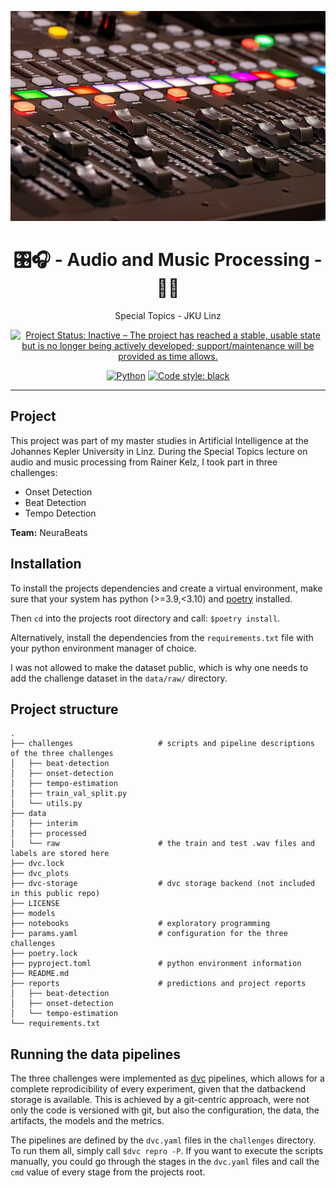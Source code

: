 ![image_header](./studio.jpg)

<h1 align="center">🎛️🎧 - Audio and Music Processing - 🎼🎶</h1>

<p align="center">
    Special Topics - JKU Linz
</p>

<p align="center">
    <a href="https://www.repostatus.org/#inactive"><img src="https://www.repostatus.org/badges/latest/inactive.svg" alt="Project Status: Inactive – The project has reached a stable, usable state but is no longer being actively developed; support/maintenance will be provided as time allows." /></a>
</p>

<p align="center">
    <a href="https://www.python.org/"><img alt="Python" src="https://img.shields.io/badge/-Python 3.9+-blue?style=for-the-badge&logo=python&logoColor=white"></a>
    <a href="https://black.readthedocs.io/en/stable/"><img alt="Code style: black" src="https://img.shields.io/badge/code%20style-black-black.svg?style=for-the-badge&labelColor=gray"></a>
</p>

---

## Project

This project was part of my master studies in Artificial Intelligence at the Johannes Kepler University in Linz.
During the Special Topics lecture on audio and music processing from Rainer Kelz, I took part in three challenges:

+ Onset Detection
+ Beat Detection
+ Tempo Detection

**Team:** NeuraBeats

## Installation

To install the projects dependencies and create a virtual environment, make sure that your system has python (>=3.9,<3.10) and [poetry](https://python-poetry.org/) installed.

Then `cd` into the projects root directory and call: `$poetry install`.

Alternatively, install the dependencies from the `requirements.txt` file with your python environment manager of choice.

I was not allowed to make the dataset public, which is why one needs to add the challenge dataset in the `data/raw/` directory.

## Project structure

```
.
├── challenges                   # scripts and pipeline descriptions of the three challenges
│   ├── beat-detection
│   ├── onset-detection
│   ├── tempo-estimation
│   ├── train_val_split.py
│   └── utils.py
├── data
│   ├── interim
│   ├── processed
│   └── raw                      # the train and test .wav files and labels are stored here
├── dvc.lock
├── dvc_plots
├── dvc-storage                  # dvc storage backend (not included in this public repo)
├── LICENSE
├── models
├── notebooks                    # exploratory programming
├── params.yaml                  # configuration for the three challenges
├── poetry.lock
├── pyproject.toml               # python environment information
├── README.md
├── reports                      # predictions and project reports
│   ├── beat-detection
│   ├── onset-detection
│   └── tempo-estimation
└── requirements.txt
```

## Running the data pipelines

The three challenges were implemented as [dvc](https://dvc.org/) pipelines, which allows for a complete reprodicibility of every experiment, given that the datbackend storage is available. This is achieved by a git-centric approach, were not only the code is versioned with git, but also the configuration, the data, the artifacts, the models and the metrics. 

The pipelines are defined by the `dvc.yaml` files in the `challenges` directory. To run them all, simply call `$dvc repro -P`.
If you want to execute the scripts manually, you could go through the stages in the `dvc.yaml` files and call the `cmd` value of every stage from the projects root.
